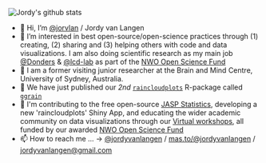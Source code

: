 ![Jordy's github stats](https://readme-stats.clckblog.space/api?username=jorvlan&show_icons=true) 

- 👋 Hi, I’m [@jorvlan](https://www.github.com/jorvlan) / Jordy van Langen
- 👀 I’m interested in best open-source/open-science practices through (1) creating, (2) sharing and (3) helping others with code and data visualizations. I am also doing scientific research as my main job [@Donders](https://www.ru.nl/donders/) & [@lcd-lab](https://www.rogierkievit.com/) as part of the [NWO Open Science Fund](https://www.nwo.nl/en/projects/203001011)
- :koala: I am a former visiting junior researcher at the Brain and Mind Centre, University of Sydney, Australia. 
- 🌱 We have just published our *2nd* [`raincloudplots`](https://github.com/jorvlan/raincloudplots) R-package called [`ggrain`](https://cran.r-project.org/web/packages/ggrain/index.html) 
- 💞️ I'm contributing to the free open-source [JASP Statistics](https://jasp-stats.org), developing a new 'raincloudplots' Shiny App,  and educating the wider academic community on data visualizations through our [Virtual workshops](https://www.github.com/jorvlan/raincloudplots-workshops), all funded by our awarded [NWO Open Science Fund](https://www.nwo.nl/en/news/26-projects-stimulate-open-science)
- 📫 How to reach me ... -> [@jordyvanlangen](https://twitter.com/jordyvanlangen) / [mas.to/@jordyvanlangen](https://mas.to/@jordyvanlangen) / jordyvanlangen@gmail.com 

<!---
jorvlan/jorvlan is a ✨ special ✨ repository because its `README.md` (this file) appears on your GitHub profile.
You can click the Preview link to take a look at your changes.
--->
